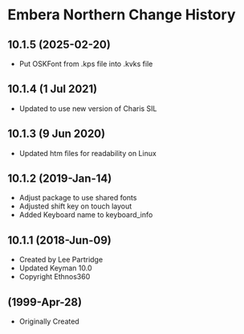 Embera Northern Change History
=======================

10.1.5 (2025-02-20)
------------------
* Put OSKFont from .kps file into .kvks file

10.1.4 (1 Jul 2021)
-------------------
* Updated to use new version of Charis SIL

10.1.3 (9 Jun 2020)
-------------------
* Updated htm files for readability on Linux

10.1.2 (2019-Jan-14)
--------------------
* Adjust package to use shared fonts
* Adjusted shift key on touch layout
* Added Keyboard name to keyboard_info

10.1.1 (2018-Jun-09)
--------------------
* Created by Lee Partridge
* Updated Keyman 10.0
* Copyright Ethnos360

(1999-Apr-28)
-------------
* Originally Created 


